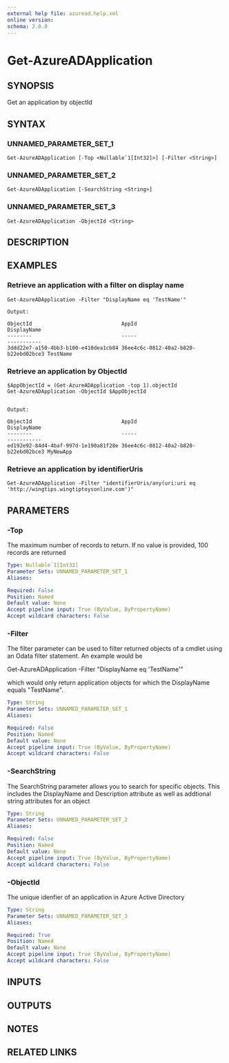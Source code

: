 ```yaml
---
external help file: azuread.help.xml
online version: 
schema: 2.0.0
---
```


# Get-AzureADApplication

## SYNOPSIS
Get an application by objectId

## SYNTAX

### UNNAMED_PARAMETER_SET_1
```
Get-AzureADApplication [-Top <Nullable`1[Int32]>] [-Filter <String>]
```

### UNNAMED_PARAMETER_SET_2
```
Get-AzureADApplication [-SearchString <String>]
```

### UNNAMED_PARAMETER_SET_3
```
Get-AzureADApplication -ObjectId <String>
```

## DESCRIPTION

## EXAMPLES

### Retrieve an application with a filter on display name
```
Get-AzureADApplication -Filter "DisplayName eq 'TestName'"

Output:

ObjectId                             AppId                                DisplayName
--------                             -----                                -----------
3ddd22e7-a150-4bb3-b100-e410dea1cb84 36ee4c6c-0812-40a2-b820-b22ebd02bce3 TestName
```

### Retrieve an application by ObjectId
```
$AppObjectId = (Get-AzureADApplication -top 1).objectId
Get-AzureADApplication -ObjectId $AppObjectId


Output:

ObjectId                             AppId                                DisplayName
--------                             -----                                -----------
ed192e92-84d4-4baf-997d-1e190a81f28e 36ee4c6c-0812-40a2-b820-b22ebd02bce3 MyNewApp
```

### Retrieve an application by identifierUris
```
Get-AzureADApplication -Filter "identifierUris/any(uri:uri eq 'http://wingtips.wingtiptoysonline.com')"
```
## PARAMETERS

### -Top
The maximum number of records to return.
If no value is provided, 100 records are returned

```yaml
Type: Nullable`1[Int32]
Parameter Sets: UNNAMED_PARAMETER_SET_1
Aliases: 

Required: False
Position: Named
Default value: None
Accept pipeline input: True (ByValue, ByPropertyName)
Accept wildcard characters: False
```

### -Filter
The filter parameter can be used to filter returned objects of a cmdlet using an Odata filter statement.
An example would be 

Get-AzureADApplication -Filter "DisplayName eq 'TestName'"

which would only return application objects for which the DisplayName equals "TestName".

```yaml
Type: String
Parameter Sets: UNNAMED_PARAMETER_SET_1
Aliases: 

Required: False
Position: Named
Default value: None
Accept pipeline input: True (ByValue, ByPropertyName)
Accept wildcard characters: False
```

### -SearchString
The SearchString parameter allows you to search for specific objects.
This includes the DisplayName and Description attribute as well as addtional string attributes for an object

```yaml
Type: String
Parameter Sets: UNNAMED_PARAMETER_SET_2
Aliases: 

Required: False
Position: Named
Default value: None
Accept pipeline input: True (ByValue, ByPropertyName)
Accept wildcard characters: False
```

### -ObjectId
The unique idenfier of an application in Azure Active Directory

```yaml
Type: String
Parameter Sets: UNNAMED_PARAMETER_SET_3
Aliases: 

Required: True
Position: Named
Default value: None
Accept pipeline input: True (ByValue, ByPropertyName)
Accept wildcard characters: False
```

## INPUTS

## OUTPUTS

## NOTES

## RELATED LINKS

